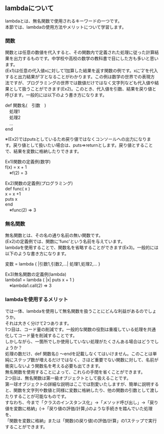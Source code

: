 ## lambdaについて

lambdaとは、無名関数で使用されるキーワードの一つです。  
本節では、lambdaの使用方法やメリットについて学習します。

### 関数

関数とは任意の数値を代入すると、その関数内で定義された処理に従った計算結果を出力するものです。中学校や高校の数学の教科書で目にした方も多いと思います。  
(Ex1)は任意の代入値xに対して1加算した結果を返す関数の例です。xに’2’を代入すると出力結果が’3’となることがわかります。この例は数学の世界での表現方法ですが、プログラミングの世界では数値だけではなく文字列なども代入値や結果として扱うことができます(Ex2)。このとき、代入値を引数、結果を戻り値と呼びます。一般的には以下のよう書き方になります。

def 関数名(　引数　)  
　処理1  
　処理2  
　…  
end  

※(Ex2)ではputsとしているため戻り値ではなくコンソールへの出力になります。戻り値として扱いたい場合は、puts⇒returnとします。戻り値とすることで、結果を変数に格納したりできます。

Ex1)関数の定義例(数学)  
f(x) = x + 1  
　※f(2) = 3  

Ex2)関数の定義例(プログラミング)  
def func( x )  
  x = x +1  
  puts x  
end  
　※func(2) => 3  

### 無名関数  

無名関数とは、その名の通り名前の無い関数です。  
(Ex2)の定義例では、関数に'func'という名前を与えています。  
lambdaを使用することで、関数名を省略することができます(Ex3)。一般的には以下のような書き方になります。  

変数 = lambda { |引数1,引数2,…| 処理1,処理2,… }

Ex3)無名関数の定義例(lambda)  
lambda1 = lambda { |x| puts x + 1 }  
　※lambda1.call(2) => 3

### lambdaを使用するメリット

では一体、lambdaを使用して無名関数を扱うことにどんな利益があるのでしょうか。  
それは大きく分けて2つあります。  
1つ目は、コード量の削減です。一般的な関数の役割は重複している処理を共通化してコード量を削減することです。  
しかしながら、一箇所でしか使用していない処理がたくさんある場合はどうでしょうか？  
処理の数だけ、def 関数名() 〜endを記載しなくてはいけません。このことは単純にステップ数が増えるだけではなく、さほど重要でない関数に対して、名前が衝突しないよう関数名を考える必要も出てきます。  
無名関数を使用することによって、これらの手間を省くことができます。  
2つ目は、無名関数は第一級オブジェクトとして扱えることです。  
第一球オブジェクトの詳細な説明はここでは割愛いたしますが、簡単に説明すると、関数を文字列や数値と同様に変数に格納したり、他の関数の引数として渡したりすることが可能なものです。  
すなわち、今まで「クラスのインスタンス化」→「メソッド呼び出し」→「戻り値を変数に格納」(→「戻り値の評価/計算」)のような手続きを踏んでいた処理を、  
「関数を変数に格納」または「関数(の戻り値)の評価/計算」の1ステップで実行することができます。  







  


